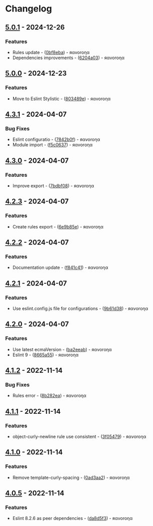 # Changelog

## [5.0.1](https://github.com/ravorona/eslint-config/compare/5.0.0...5.0.1) - 2024-12-26

### Features

- Rules update - ([0bf8eba](https://github.com/ravorona/eslint-config/commit/0bf8ebad60a1e1e4c283f4eaf2b803b94537dde1)) - яαvoroηα
- Dependencies improvements - ([6204a03](https://github.com/ravorona/eslint-config/commit/6204a03d9e84a3657887df4e680139bd10423f27)) - яαvoroηα

## [5.0.0](https://github.com/ravorona/eslint-config/compare/4.3.1...5.0.0) - 2024-12-23

### Features

- Move to Eslint Stylistic - ([803489e](https://github.com/ravorona/eslint-config/commit/803489e3eac78887807d6ec4bdcd536558631d4e)) - яαvoroηα

## [4.3.1](https://github.com/ravorona/eslint-config/compare/4.3.0...4.3.1) - 2024-04-07

### Bug Fixes

- Eslint configuratio - ([7842b0f](https://github.com/ravorona/eslint-config/commit/7842b0f2290453c930397d04bcd6c363491ac62c)) - яαvoroηα
- Module import - ([f5c0637](https://github.com/ravorona/eslint-config/commit/f5c063729c7b392b1d830b496fb70fc7c7af1514)) - яαvoroηα

## [4.3.0](https://github.com/ravorona/eslint-config/compare/4.2.3...4.3.0) - 2024-04-07

### Features

- Improve export - ([7bdbf08](https://github.com/ravorona/eslint-config/commit/7bdbf08d86fe102e946a66c5c2c28bc23495d351)) - яαvoroηα

## [4.2.3](https://github.com/ravorona/eslint-config/compare/4.2.2...4.2.3) - 2024-04-07

### Features

- Create rules export - ([6e9b85e](https://github.com/ravorona/eslint-config/commit/6e9b85e114062f76926f6e8638dea88756e5aed8)) - яαvoroηα

## [4.2.2](https://github.com/ravorona/eslint-config/compare/4.2.1...4.2.2) - 2024-04-07

### Features

- Documentation update - ([f841c41](https://github.com/ravorona/eslint-config/commit/f841c410c8fcec3a9cff4a54a225ec021e8a7b27)) - яαvoroηα

## [4.2.1](https://github.com/ravorona/eslint-config/compare/4.2.0...4.2.1) - 2024-04-07

### Features

- Use eslint.config.js file for configurations - ([9b61d38](https://github.com/ravorona/eslint-config/commit/9b61d38c92bdc0b6d03905d95719a7fe7638e5e7)) - яαvoroηα

## [4.2.0](https://github.com/ravorona/eslint-config/compare/4.1.2...4.2.0) - 2024-04-07

### Features

- Use latest ecmaVersion - ([ba2eeab](https://github.com/ravorona/eslint-config/commit/ba2eeab11fe9f8ff0c00ab6522f013d326ea1240)) - яαvoroηα
- Eslint 9 - ([8665a55](https://github.com/ravorona/eslint-config/commit/8665a5527af4aeb9ce5ced966ef20e2938607c52)) - яαvoroηα

## [4.1.2](https://github.com/ravorona/eslint-config/compare/4.1.1...4.1.2) - 2022-11-14

### Bug Fixes

- Rules error - ([8b282ea](https://github.com/ravorona/eslint-config/commit/8b282ea672469bfdb7d36ba6a48be75554b8fba7)) - яαvoroηα

## [4.1.1](https://github.com/ravorona/eslint-config/compare/4.1.0...4.1.1) - 2022-11-14

### Features

- object-curly-newline rule use consistent - ([3f05479](https://github.com/ravorona/eslint-config/commit/3f05479a08fb6f6a39352a944d1737ceed9fecb9)) - яαvoroηα

## [4.1.0](https://github.com/ravorona/eslint-config/compare/4.0.5...4.1.0) - 2022-11-14

### Features

- Remove template-curly-spacing - ([0ad3aa2](https://github.com/ravorona/eslint-config/commit/0ad3aa21eb06c60c5b8e6b817af91e8a4e723d3f)) - яαvoroηα

## [4.0.5](https://github.com/ravorona/eslint-config/compare/4.0.4...4.0.5) - 2022-11-14

### Features

- Eslint 8.2.6 as peer dependencies - ([da8d5f3](https://github.com/ravorona/eslint-config/commit/da8d5f3773ebd25acd7bf943eab9dba04e05fc06)) - яαvoroηα

